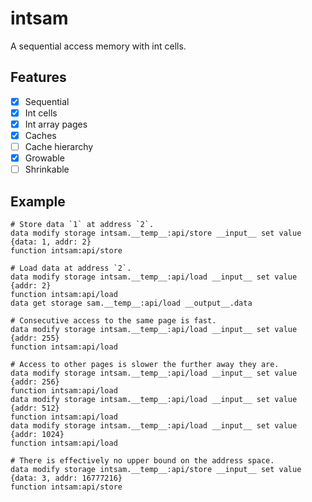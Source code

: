 # intsam

A sequential access memory with int cells.

## Features

- [x] Sequential
- [x] Int cells
- [x] Int array pages
- [x] Caches
- [ ] Cache hierarchy
- [x] Growable
- [ ] Shrinkable

## Example

```mcfunction
# Store data `1` at address `2`.
data modify storage intsam.__temp__:api/store __input__ set value {data: 1, addr: 2}
function intsam:api/store

# Load data at address `2`.
data modify storage intsam.__temp__:api/load __input__ set value {addr: 2}
function intsam:api/load
data get storage sam.__temp__:api/load __output__.data

# Consecutive access to the same page is fast.
data modify storage intsam.__temp__:api/load __input__ set value {addr: 255}
function intsam:api/load

# Access to other pages is slower the further away they are.
data modify storage intsam.__temp__:api/load __input__ set value {addr: 256}
function intsam:api/load
data modify storage intsam.__temp__:api/load __input__ set value {addr: 512}
function intsam:api/load
data modify storage intsam.__temp__:api/load __input__ set value {addr: 1024}
function intsam:api/load

# There is effectively no upper bound on the address space.
data modify storage intsam.__temp__:api/store __input__ set value {data: 3, addr: 16777216}
function intsam:api/store
```

